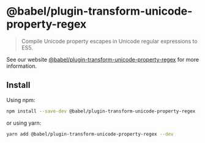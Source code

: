 # @babel/plugin-transform-unicode-property-regex

> Compile Unicode property escapes in Unicode regular expressions to ES5.

See our
website [@babel/plugin-transform-unicode-property-regex](https://babeljs.io/docs/babel-plugin-transform-unicode-property-regex)
for more information.

## Install

Using npm:

```sh
npm install --save-dev @babel/plugin-transform-unicode-property-regex
```

or using yarn:

```sh
yarn add @babel/plugin-transform-unicode-property-regex --dev
```
